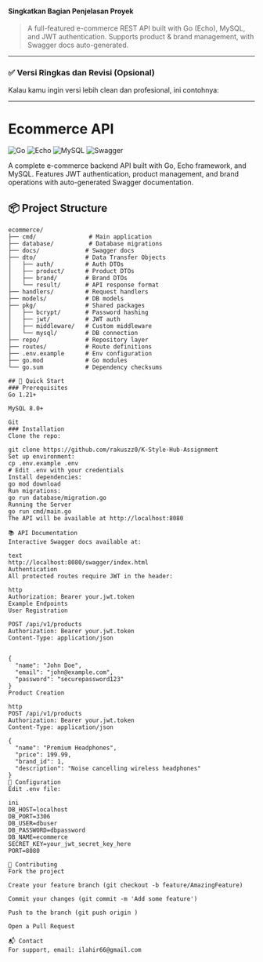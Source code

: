 ####  **Singkatkan Bagian Penjelasan Proyek**
> A full-featured e-commerce REST API built with Go (Echo), MySQL, and JWT authentication. Supports product & brand management, with Swagger docs auto-generated.

---

### ✅ **Versi Ringkas dan Revisi (Opsional)**
Kalau kamu ingin versi lebih clean dan profesional, ini contohnya:

---

# Ecommerce API


![Go](https://img.shields.io/badge/Go-1.21+-00ADD8?logo=go)
![Echo](https://img.shields.io/badge/Echo-v4-blue)
![MySQL](https://img.shields.io/badge/MySQL-8.0+-4479A1?logo=mysql)
![Swagger](https://img.shields.io/badge/Swagger-2.0-85EA2D?logo=swagger)

A complete e-commerce backend API built with Go, Echo framework, and MySQL. Features JWT authentication, product management, and brand operations with auto-generated Swagger documentation.

## 📦 Project Structure

```text
ecommerce/
├── cmd/               # Main application
├── database/          # Database migrations
├── docs/             # Swagger docs
├── dto/              # Data Transfer Objects
│   ├── auth/         # Auth DTOs
│   ├── product/      # Product DTOs
│   ├── brand/        # Brand DTOs
│   └── result/       # API response format
├── handlers/         # Request handlers
├── models/           # DB models
├── pkg/              # Shared packages
│   ├── bcrypt/       # Password hashing
│   ├── jwt/          # JWT auth
│   ├── middleware/   # Custom middleware
│   └── mysql/        # DB connection
├── repo/             # Repository layer
├── routes/           # Route definitions
├── .env.example      # Env configuration
├── go.mod            # Go modules
└── go.sum            # Dependency checksums

## 🚀 Quick Start
### Prerequisites
Go 1.21+

MySQL 8.0+

Git
### Installation
Clone the repo:

git clone https://github.com/rakuszz0/K-Style-Hub-Assignment
Set up environment:
cp .env.example .env
# Edit .env with your credentials
Install dependencies:
go mod download
Run migrations:
go run database/migration.go
Running the Server
go run cmd/main.go
The API will be available at http://localhost:8080

📚 API Documentation
Interactive Swagger docs available at:

text
http://localhost:8080/swagger/index.html
Authentication
All protected routes require JWT in the header:

http
Authorization: Bearer your.jwt.token
Example Endpoints
User Registration

POST /api/v1/products
Authorization: Bearer your.jwt.token
Content-Type: application/json


{
  "name": "John Doe",
  "email": "john@example.com",
  "password": "securepassword123"
}
Product Creation

http
POST /api/v1/products
Authorization: Bearer your.jwt.token
Content-Type: application/json

{
  "name": "Premium Headphones",
  "price": 199.99,
  "brand_id": 1,
  "description": "Noise cancelling wireless headphones"
}
🔧 Configuration
Edit .env file:

ini
DB_HOST=localhost
DB_PORT=3306
DB_USER=dbuser
DB_PASSWORD=dbpassword
DB_NAME=ecommerce
SECRET_KEY=your_jwt_secret_key_here
PORT=8080

🤝 Contributing
Fork the project

Create your feature branch (git checkout -b feature/AmazingFeature)

Commit your changes (git commit -m 'Add some feature')

Push to the branch (git push origin )

Open a Pull Request

📬 Contact
For support, email: ilahir66@gmail.com
